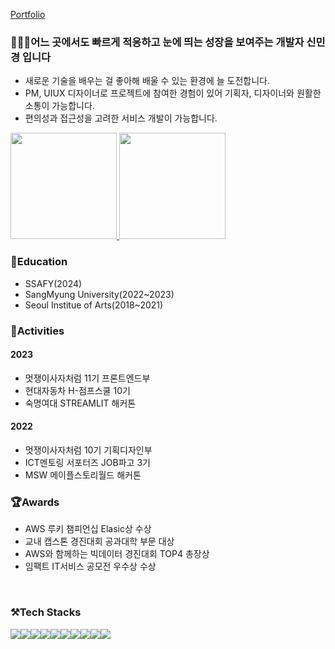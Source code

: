 [Portfolio](https://gwenportfolio.notion.site/Shin-MinGyoung-7de5d8604be64b4992da8dab1b65a144)

### 🙋🏻‍♀️어느 곳에서도 빠르게 적응하고 눈에 띄는 성장을 보여주는 개발자 신민경 입니다 
* 새로운 기술을 배우는 걸 좋아해 배울 수 있는 환경에 늘 도전합니다.
* PM, UIUX 디자이너로 프로젝트에 참여한 경험이 있어 기획자, 디자이너와 원활한 소통이 가능합니다.
* 편의성과 접근성을 고려한 서비스 개발이 가능합니다.

<a href="s">
    <img src="https://github-readme-stats.vercel.app/api/top-langs/?username=minggwen&exclude_repo=minggwen.github.io&layout=compact&theme=transparent" height="170px"/>
</a>
<a href="s">
    <img src="https://github-readme-stats.vercel.app/api?username=minggwen&theme=transparent&show_icons=true" height="170px"/>
</a>

### 📖Education
* SSAFY(2024)
* SangMyung University(2022~2023)
* Seoul Institue of Arts(2018~2021)

  
### 🎨Activities
#### 2023
* 멋쟁이사자처럼 11기 프론트엔드부
* 현대자동차 H-점프스쿨 10기
* 숙명여대 STREAMLIT 해커톤
#### 2022
* 멋쟁이사자처럼 10기 기획디자인부
* ICT멘토링 서포터즈 JOB파고 3기
* MSW 메이플스토리월드 해커톤


### 🏆Awards
* AWS 루키 챔피언십 Elasic상 수상
* 교내 캡스톤 경진대회 공과대학 부문 대상
* AWS와 함께하는 빅데이터 경진대회 TOP4 총장상
* 임팩트 IT서비스 공모전 우수상 수상
<br/>

<div align="left">
<h3>⚒️Tech Stacks</h3>
<div style="display:flex; flex-direction:row;">
    <img src="https://img.shields.io/badge/HTML5-E34F26?style=flat-square&logo=HTML5&logoColor=white" />
    <img src="https://img.shields.io/badge/CSS3-1572B6?style=flat-square&logo=CSS3&logoColor=white" />
    <img src="https://img.shields.io/badge/JavaScript-F7DF1E?style=flat-square&logo=JavaScript&logoColor=white" />
    <img src="https://img.shields.io/badge/Vue.js-4FC08D?style=flat-square&logo=Vue.js&logoColor=white" />
    <img src="https://img.shields.io/badge/Figma-F24E1E?style=flat-square&logo=Figma&logoColor=white" />
    <br>
    <img src="https://img.shields.io/badge/Elasticsearch-005571?style=flat-square&logo=Elasticsearch&logoColor=white" />
    <img src="https://img.shields.io/badge/Kibana-005571?style=flat-square&logo=Kibana&logoColor=white" />
    <img src="https://img.shields.io/badge/Streamlit-FF4B4B?style=flat-square&logo=Streamlit&logoColor=white" />
    <img src="https://img.shields.io/badge/AwsLambda-FF9900?style=flat-square&logo=AwsLambda&logoColor=white" />
    <img src="https://img.shields.io/badge/AmazonDynamoDB-4053D6?style=flat-square&logo=AmazonDynamoDB&logoColor=white" />
</div><br>
</div>
<br/>


  
</div>


